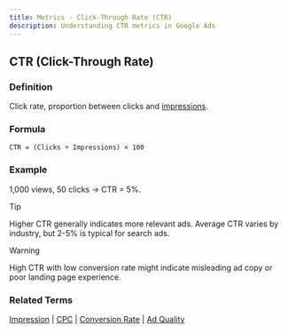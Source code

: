 ```yaml
---
title: Metrics - Click-Through Rate (CTR)
description: Understanding CTR metrics in Google Ads
---
```


## CTR (Click-Through Rate)

### Definition
Click rate, proportion between clicks and [impressions](/metrics/impression).

### Formula
```
CTR = (Clicks ÷ Impressions) × 100
```

### Example
1,000 views, 50 clicks → CTR = 5%.

> [!TIP]
> Higher CTR generally indicates more relevant ads. Average CTR varies by industry, but 2-5% is typical for search ads.

> [!WARNING]
> High CTR with low conversion rate might indicate misleading ad copy or poor landing page experience.

### Related Terms
[Impression](/metrics/impression) | [CPC](/metrics/cpc) | [Conversion Rate](/metrics/conversion-rate) | [Ad Quality](/metrics/ad-quality)
